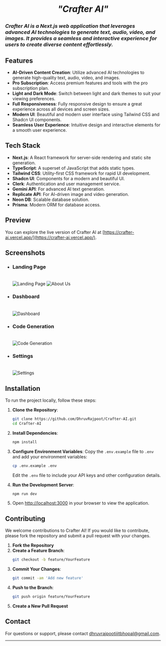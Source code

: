 # <p align="center">*"Crafter AI"*</p>

### *Crafter AI is a Next.js web application that leverages advanced AI technologies to generate text, audio, video, and images. It provides a seamless and interactive experience for users to create diverse content effortlessly.*

## Features

- **AI-Driven Content Creation**: Utilize advanced AI technologies to generate high-quality text, audio, video, and images.
- **Pro Subscription**: Access premium features and tools with the pro subscription plan.
- **Light and Dark Mode**: Switch between light and dark themes to suit your viewing preferences.
- **Full Responsiveness**: Fully responsive design to ensure a great experience across all devices and screen sizes.
- **Modern UI**: Beautiful and modern user interface using Tailwind CSS and Shadcn UI components.
- **Seamless User Experience**: Intuitive design and interactive elements for a smooth user experience.

## Tech Stack

- **Next.js**: A React framework for server-side rendering and static site generation.
- **TypeScript**: A superset of JavaScript that adds static types.
- **Tailwind CSS**: Utility-first CSS framework for rapid UI development.
- **Shadcn UI**: Components for a modern and beautiful UI.
- **Clerk**: Authentication and user management service.
- **Gemini API**: For advanced AI text generation.
- **Replicate API**: For AI-driven image and video generation.
- **Neon DB**: Scalable database solution.
- **Prisma**: Modern ORM for database access.


## Preview

You can explore the live version of Crafter AI at [https://crafter-ai.vercel.app/](https://crafter-ai.vercel.app/). 

## Screenshots

- ### Landing Page<br><br>
  ![Landing Page](https://res.cloudinary.com/dp3kpqzce/image/upload/v1722687474/Screenshot_8_wwtvjp.png)
  ![About Us](https://res.cloudinary.com/dp3kpqzce/image/upload/v1722687475/Screenshot_9_bnfwnv.png)

- ### Dashboard<br><br>
  ![Dashboard](https://res.cloudinary.com/dp3kpqzce/image/upload/v1722687474/Screenshot_7_bjpz3e.png)

- ### Code Generation<br><br>
  ![Code Generation](https://res.cloudinary.com/dp3kpqzce/image/upload/v1722687475/Screenshot_10_m81saq.png)

- ### Settings<br><br>
  ![Settings](https://res.cloudinary.com/dp3kpqzce/image/upload/v1722687595/Screenshot_11_zjc2p9.png)


## Installation

To run the project locally, follow these steps:

1. **Clone the Repository**:
   ```bash
   git clone https://github.com/DhruvRajpoot/Crafter-AI.git
   cd Crafter-AI
   ```

2. **Install Dependencies**:
   ```bash
   npm install
   ```

3. **Configure Environment Variables**:
   Copy the `.env.example` file to `.env` and add your environment variables:
   ```bash
   cp .env.example .env
   ```
   Edit the `.env` file to include your API keys and other configuration details.

4. **Run the Development Server**:
   ```bash
   npm run dev
   ```

5. Open [http://localhost:3000](http://localhost:3000) in your browser to view the application.

## Contributing

We welcome contributions to Crafter AI! If you would like to contribute, please fork the repository and submit a pull request with your changes. 

1. **Fork the Repository**
2. **Create a Feature Branch**:
   ```bash
   git checkout -b feature/YourFeature
   ```
3. **Commit Your Changes**:
   ```bash
   git commit -am 'Add new feature'
   ```
4. **Push to the Branch**:
   ```bash
   git push origin feature/YourFeature
   ```
5. **Create a New Pull Request**

## Contact

For questions or support, please contact [dhruvrajpootiiitbhopal@gmail.com](mailto:dhruvrajpootiiitbhopal@gmail.com).

---
